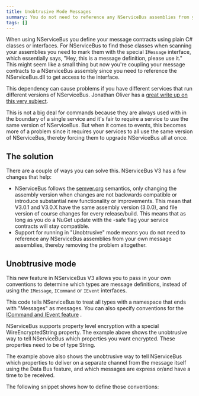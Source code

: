 ```yaml
---
title: Unobtrusive Mode Messages
summary: You do not need to reference any NServiceBus assemblies from your own message assemblies.
tags: []
---
```


When using NServiceBus you define your message contracts using plain C\# classes or interfaces. For NServiceBus to find those classes when scanning your assemblies you need to mark them with the special `IMessage` interface, which essentially says, "Hey, this is a message definition, please use it." This might seem like a small thing but now you're coupling your message contracts to a NServiceBus assembly since you need to reference the NServiceBus.dll to get access to the interface.

This dependency can cause problems if you have different services that run different versions of NServiceBus. Jonathan Oliver has a [great write up on this very subject](http://blog.jonathanoliver.com/nservicebus-distributing-event-schemacontract/).

This is not a big deal for commands because they are always used with in the boundary of a single service and it's fair to require a service to use the same version of NServiceBus. But when it comes to events, this becomes more of a problem since it requires your services to all use the same version of NServiceBus, thereby forcing them to upgrade NServiceBus all at once.

## The solution

There are a couple of ways you can solve this. NServiceBus V3 has a few changes that help:

-   NServiceBus follows the [semver.org](http://semver.org/) semantics, only changing the assembly version when changes are not backwards compatible or introduce substantial new functionality or improvements. This mean that V3.0.1 and V3.0.X have the same assembly version (3.0.0), and file version of course changes for every release/build. This means that as long as you do a NuGet update with the -safe flag your service contracts will stay compatible.
-   Support for running in "Unobtrusive" mode means you do not need to reference any NServiceBus assemblies from your own message assemblies, thereby removing the problem altogether.

## Unobtrusive mode

This new feature in NServiceBus V3 allows you to pass in your own conventions to determine which types are message definitions, instead of using the `IMessage`, `ICommand` or `IEvent` interfaces. 

This code tells NServiceBus to treat all types with a namespace that ends with "Messages" as messages. You can also specify conventions for the [ICommand and IEvent feature](introducing-ievent-and-icommand.md) .

NServiceBus supports property level encryption with a special WireEncryptedString property. The example above shows the unobtrusive way to tell NServiceBus which properties you want encrypted. These properties need to be of type String.

The example above also shows the unobtrusive way to tell NServiceBus which properties to deliver on a separate channel from the message itself using the Data Bus feature, and which messages are express or/and have a time to be received.

The following snippet shows how to define those conventions:

<!-- import MessageConventions -->  
